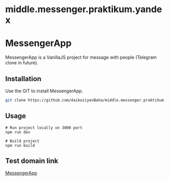 # middle.messenger.praktikum.yandex
# MessengerApp

MessengerApp is a VanillaJS project for message with people (Telegram clone in future).

## Installation

Use the GIT to install MessengerApp.

```bash
git clone https://github.com/daikoziyevBaha/middle.messenger.praktikum.yandex.git
```

## Usage

```
# Run project locally on 3000 port
npm run dev

# Build project
npm run build
```
## Test domain link
[MessengerApp](https://dapper-seahorse-a3620c.netlify.app/)
